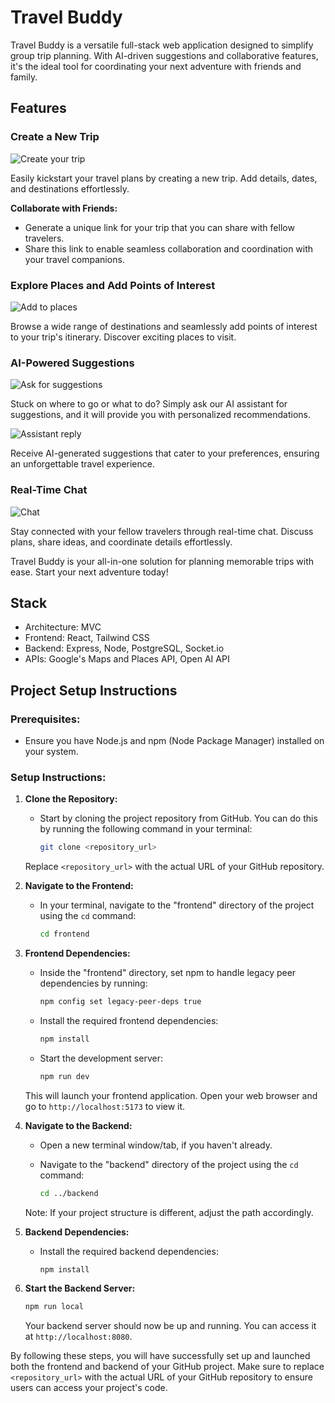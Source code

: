 # Travel Buddy

Travel Buddy is a versatile full-stack web application designed to simplify group trip planning. With AI-driven suggestions and collaborative features, it's the ideal tool for coordinating your next adventure with friends and family.

## Features

### Create a New Trip

![Create your trip](https://github.com/rameshraman86/travel-buddy/blob/main/screenshots/create-trip.png?raw=true)

Easily kickstart your travel plans by creating a new trip. Add details, dates, and destinations effortlessly.

**Collaborate with Friends:**
- Generate a unique link for your trip that you can share with fellow travelers. 
- Share this link to enable seamless collaboration and coordination with your travel companions.

### Explore Places and Add Points of Interest

![Add to places](https://github.com/rameshraman86/travel-buddy/blob/main/screenshots/explore-places.png?raw=true)

Browse a wide range of destinations and seamlessly add points of interest to your trip's itinerary. Discover exciting places to visit.

### AI-Powered Suggestions

![Ask for suggestions](https://github.com/rameshraman86/travel-buddy/blob/main/screenshots/assistant-prompt.png?raw=true)

Stuck on where to go or what to do? Simply ask our AI assistant for suggestions, and it will provide you with personalized recommendations.

![Assistant reply](https://github.com/rameshraman86/travel-buddy/blob/main/screenshots/assistant-reply.png?raw=true)

Receive AI-generated suggestions that cater to your preferences, ensuring an unforgettable travel experience.

### Real-Time Chat

![Chat](https://github.com/rameshraman86/travel-buddy/blob/main/screenshots/chat.png?raw=true)

Stay connected with your fellow travelers through real-time chat. Discuss plans, share ideas, and coordinate details effortlessly.

Travel Buddy is your all-in-one solution for planning memorable trips with ease. Start your next adventure today!



## Stack
- Architecture: MVC
- Frontend: React, Tailwind CSS
- Backend: Express, Node, PostgreSQL, Socket.io
- APIs: Google's Maps and Places API, Open AI API

## Project Setup Instructions

### Prerequisites:
- Ensure you have Node.js and npm (Node Package Manager) installed on your system.

### Setup Instructions:

1. **Clone the Repository:**
   - Start by cloning the project repository from GitHub. You can do this by running the following command in your terminal:

     ```bash
     git clone <repository_url>
     ```

   Replace `<repository_url>` with the actual URL of your GitHub repository.

2. **Navigate to the Frontend:**
   - In your terminal, navigate to the "frontend" directory of the project using the `cd` command:

     ```bash
     cd frontend
     ```

3. **Frontend Dependencies:**
   - Inside the "frontend" directory, set npm to handle legacy peer dependencies by running:

     ```bash
     npm config set legacy-peer-deps true
     ```

   - Install the required frontend dependencies:

     ```bash
     npm install
     ```

   - Start the development server:

     ```bash
     npm run dev
     ```

   This will launch your frontend application. Open your web browser and go to `http://localhost:5173` to view it.

4. **Navigate to the Backend:**
   - Open a new terminal window/tab, if you haven't already.
   - Navigate to the "backend" directory of the project using the `cd` command:

     ```bash
     cd ../backend
     ```

   Note: If your project structure is different, adjust the path accordingly.

5. **Backend Dependencies:**
   - Install the required backend dependencies:

     ```bash
     npm install
     ```

6. **Start the Backend Server:**
     ```bash
     npm run local
     ```

   Your backend server should now be up and running. You can access it at `http://localhost:8080`.

By following these steps, you will have successfully set up and launched both the frontend and backend of your GitHub project. Make sure to replace `<repository_url>` with the actual URL of your GitHub repository to ensure users can access your project's code.
